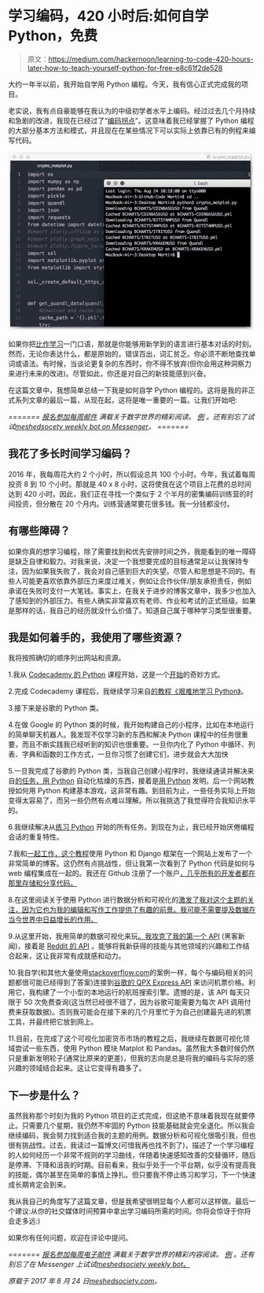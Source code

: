 # 学习编码，420 小时后:如何自学 Python，免费

> 原文：<https://medium.com/hackernoon/learning-to-code-420-hours-later-how-to-teach-yourself-python-for-free-e8c61f2de528>

大约一年半以前，我开始自学用 Python 编程。今天，我有信心正式完成我的项目。

老实说，我有点自豪能够在我认为的中级初学者水平上编码。经过过去几个月持续和急剧的改进，我现在已经过了“[编码拐点](https://stories.buffer.com/learning-to-code-is-non-linear-bf12dd6e1f4ct)”。这意味着我已经掌握了 Python 编程的大部分基本方法和模式，并且现在在某些情况下可以实际上依靠已有的例程来编写代码。

![](img/a92aeb9c78c6481798c519a30c90344c.png)

如果你把[比作学习](https://hackernoon.com/tagged/learning)一门口语，那就是你能够用新学到的语言进行基本对话的时刻。然而，无论你表达什么，都是原始的，错误百出，词汇贫乏。你必须不断地查找单词或语法。有时候，当谈论更复杂的东西时，你不得不放弃(但你会用这种洞察力来进行未来的改进)。尽管如此，你还是对自己的新技能感到兴奋。

在这篇文章中，我想简单总结一下我是如何自学 Python 编程的。这将是我的非正式系列文章的最后一篇，从现在起，这将是唯一重要的一篇。让我们开始吧:

*=======*
[*报名参加每周邮件*](http://weekly.meshedsociety.com/) *满载关于数字世界的精彩阅读。* [*例*](http://us9.campaign-archive2.com/?u=56faa90a501c65cf2fe0b7f20&id=f6ab9df664&e=3e41a1986e) *。还有别忘了试试*[*meshedsocety weekly bot on Messenger*](http://m.me/meshedsociety)*。
=======*

## 我花了多长时间学习编码？

2016 年，我每周花大约 2 个小时，所以假设总共 100 个小时。今年，我试着每周投资 8 到 10 个小时。那就是 40 x 8 小时，这将使我在这个项目上花费的总时间达到 420 小时。因此，我们正在寻找一个类似于 2 个半月的密集编码训练营的时间投资，但分散在 20 个月内。训练营通常要花很多钱。我一分钱都没付。

## 有哪些障碍？

如果你真的想学习编程，除了需要找到和优先安排时间之外，我能看到的唯一障碍是缺乏自律和毅力。对我来说，决定一个我想要完成的目标通常足以让我保持专注，因为如果我失败了，我会对自己感到巨大的失望。尽管人和思想是不同的。有些人可能更喜欢依靠外部压力来度过难关，例如让合作伙伴/朋友承担责任，例如承诺在失败时支付一大笔钱。事实上，在我关于进步的博客文章中，我多少也加入了感知到的外部压力。有些人确实非常喜欢有老师、作业和考试的正式班级。如果是那样的话，我自己的经历就没什么价值了。知道自己属于哪种学习类型很重要。

## 我是如何着手的，我使用了哪些资源？

我将按照确切的顺序列出网站和资源。

1.我从 [Codecademy 的 Python](https://www.codecademy.com/learn/learn-python) 课程开始，这是一个[开始](http://meshedsociety.com/what-happened-after-i-started-my-first-programming-course-on-codecademy/)的奇妙方式。

2.完成 Codecademy 课程后，我继续学习来自[的教程《艰难地学习 Python》](https://learnpythonthehardway.org/book/)。

3.接下来是谷歌的 Python 类。

4.在做 Google 的 Python 类的时候，我开始构建自己的小程序，比如在本地运行的简单聊天机器人。我发现不仅学习新的东西和解决 Python 课程中的任务很重要，而且不断实践我已经听到的知识也很重要。一旦你内化了 Python 中循环、列表、字典和函数的工作方式，一旦你习惯了创建它们，进步就会大大加快

5.一旦我完成了谷歌的 Python 类，当我自己创建小程序时，我继续通读并解决来自[的任务，用 Python](https://automatetheboringstuff.com/) 自动化枯燥的东西，接着是[用 Python](http://inventwithpython.com/chapters/) 发明。后一个网站教授如何用 Python 构建基本游戏，这非常有趣。到目前为止，一些任务实际上开始变得太容易了，而另一些仍然有点难以理解。所以我挑选了我觉得符合我知识水平的。

6.我继续解决从[练习 Python](http://www.practicepython.org/) 开始的所有任务。到现在为止，我已经开始厌倦编程会话的重复特性。

7.我和[一起工作，这个教程](https://tutorial.djangogirls.org/en/django/)使用 Python 和 Django 框架在一个网站上发布了一个非常简单的博客。这仍然有点挑战性，但让我第一次看到了 Python 代码是如何与 web 编程集成在一起的。我还在 Github 注册了一个账户[，几乎所有的开发者都在那里存储和分享代码。](https://github.com/martinweigert)

8.在这里阅读关于使用 Python 进行数据分析和可视化的[激发了我对这个主题的关注，因为它也为我的编辑和写作工作提供了有趣的前景。我可能不需要提及数据在当今世界中日益增长的作用。](https://pythonprogramming.net/data-analysis-tutorials/)

9.从这里开始，我用简单的数据可视化来玩[。](http://meshedsociety.com/how-hacker-news-benefited-when-i-stopped-tweeting/)[我攻克了我的第一个 API](http://meshedsociety.com/analyzing-the-hacker-news-front-page-as-a-python-beginner/) (黑客新闻)，接着是 [Reddit 的 API](https://github.com/martinweigert/reddit_analysis) 。能够将我新获得的技能与其他领域的兴趣和工作结合起来，这让我非常有成就感和动力。

10.我自学(和其他大量使用[stackoverflow.com](http://stackoverflow.com/)的案例一样，每个与编码相关的问题都很可能已经得到了答案)连接到[谷歌的 QPX Express API](https://developers.google.com/qpx-express/) 来访问机票价格。利用它，我构建了一个小型的本地运行的航班搜索引擎。遗憾的是，该 API 每天只限于 50 次免费查询(这当然已经很不错了，因为谷歌可能需要为每次 API 调用付费来获取数据)。否则我可能会在接下来的几个月里忙于为自己创建最先进的机票工具，并最终把它放到网上。

11.目前，在完成了这个可视化加密货币市场的教程之后，我继续在数据可视化领域尝试一些东西，使用 Python 模块 Matplot 和 Pandas。虽然我大多数时候仍然只是重新发明轮子(通常比原来的更差)，但我的志向是总是将我的编码与实际的感兴趣的领域结合起来。这让它变得有趣多了。

## 下一步是什么？

虽然我称那个时刻为我的 Python 项目的正式完成，但这绝不意味着我现在就要停止。只需要几个星期，我仍然不牢固的 Python 技能基础就会完全退化。所以我会继续编码，我会努力找到适合我的主题的用例。数据分析和可视化很吸引我，但也很有挑战性。过去，我读过一篇博文(可惜我再也找不到了)，描述了一个学习编程的人如何经历一个非常不规则的学习曲线，伴随着快速感知改善的交替循环，随后是停滞、下降和沮丧的时期。目前看来，我似乎处于一个平台期，似乎没有提高我的技能，偶尔甚至在简单的事情上挣扎。但只要我不停止练习和学习，下一个快速成长期肯定会到来。

我从我自己的角度写了这篇文章，但是我希望很明显每个人都可以这样做。最后一个建议:从你的社交媒体时间预算中拿出学习编码所需的时间。你将会惊讶于你将会走多远:)

如果你有任何问题，欢迎在评论中提问。

*=======*
[*报名参加每周电子邮件*](http://weekly.meshedsociety.com/) *满载关于数字世界的精彩内容阅读。* [*例*](http://us9.campaign-archive2.com/?u=56faa90a501c65cf2fe0b7f20&id=f6ab9df664&e=3e41a1986e) *。还有别忘了在 Messenger* *上试试*[*meshedsociety weekly bot。*](http://m.me/meshedsociety)

*原载于 2017 年 8 月 24 日*[*meshedsociety.com*](http://meshedsociety.com/learning-to-code-420-hours-later-how-to-teach-yourself-python-for-free/)*。*